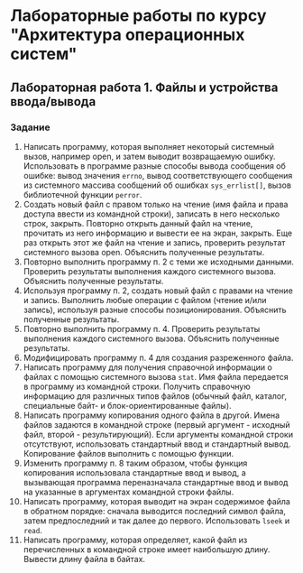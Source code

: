 # Лабораторные работы по курсу "Архитектура операционных систем"

## Лабораторная работа 1. Файлы и устройства ввода/вывода
### Задание
1. Написать программу, которая выполняет некоторый системный вызов, например open, и затем выводит возвращаемую ошибку. Использовать в программе разные способы вывода сообщения об ошибке: вывод значения ```errno```, вывод соответствующего сообщения из системного массива сообщений об ошибках ```sys_errlist[]```, вызов библиотечной функции ```perror```.
2. Создать новый файл с правом только на чтение (имя файла и права доступа ввести из командной строки), записать в него несколько строк, закрыть. Повторно открыть данный файл на чтение, прочитать из него информацию и вывести ее на экран, закрыть. Еще раз открыть этот же файл на чтение и запись, проверить результат системного вызова open. Объяснить полученные результаты.
3. Повторно выполнить программу п. 2 с теми же исходными данными. Проверить результаты выполнения каждого системного вызова. Объяснить полученные результаты.
4. Используя программу п. 2, создать новый файл с правами на чтение и запись. Выполнить любые операции с файлом (чтение и/или запись), используя разные способы позиционирования. Объяснить полученные результаты.
5. Повторно выполнить программу п. 4. Проверить результаты выполнения каждого системного вызова. Объяснить полученные результаты.
6. Модифицировать программу п. 4 для создания разреженного файла.
7. Написать программу для получения справочной информации о файлах с помощью системного вызова ```stat```. Имя файла передается в программу из командной строки. Получить справочную информацию для различных типов файлов (обычный файл, каталог, специальные байт- и блок-ориентированные файлы).
8. Написать программу копирования одного файла в другой. Имена файлов задаются в командной строке (первый аргумент - исходный файл, второй - результирующий). Если аргументы командной строки отсутствуют, использовать стандартный ввод и стандартный вывод. Копирование файлов выполнить с помощью функции.
9. Изменить программу п. 8 таким образом, чтобы функция копирования
использовала стандартные ввод и вывод, а вызывающая программа переназначала стандартные ввод и вывод на указанные в аргументах командной строки файлы.
10. Написать программу, которая выводит на экран содержимое файла в обратном порядке: сначала выводится последний символ файла, затем предпоследний и так далее до первого. Использовать ```lseek``` и ```read```.
11. Написать программу, которая определяет, какой файл из перечисленных в командной строке имеет наибольшую длину. Вывести длину файла в байтах.
